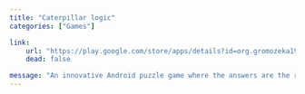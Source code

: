 ```yaml
---
title: "Caterpillar logic"
categories: ["Games"]

link:
    url: "https://play.google.com/store/apps/details?id=org.gromozeka1980.caterpillar_logic"
    dead: false

message: "An innovative Android puzzle game where the answers are the rules that generated the caterpillars"
---
```

